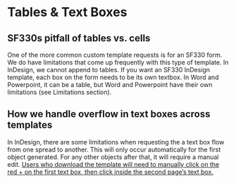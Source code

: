 # Tables & Text Boxes

## SF330s pitfall of tables vs. cells

One of the more common custom template requests is for an SF330 form. We do have limitations that come up frequently with this type of template. In InDesign, we cannot append to tables. If you want an SF330 InDesign template, each box on the form needs to be its own textbox. In Word and Powerpoint, it can be a table, but Word and Powerpoint have their own limitations (see Limitations section).

## How we handle overflow in text boxes across templates

In InDesign, there are some limitations when requesting the a text box flow from one spread to another. This will only occur automatically for the first object generated. For any other objects after that, it will require a manual edit. [Users who download the template will need to manually click on the red + on the first text box, then click inside the second page’s text box.](https://helpx.adobe.com/ca/indesign/using/threading-text.html)
